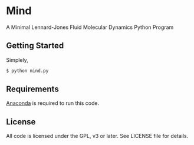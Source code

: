 # Mind
A Minimal Lennard-Jones Fluid Molecular Dynamics Python Program

## Getting Started

Simplely,

```bash
$ python mind.py
```

## Requirements

[Anaconda](https://www.anaconda.com/download/) is required to run this code.

## License

All code is licensed under the GPL, v3 or later. See LICENSE file for details.